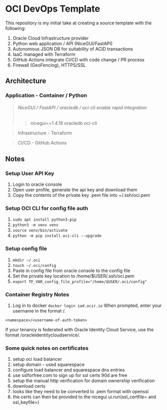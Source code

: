 # OCI DevOps Template
This repository is my initial take at creating a source template with the following:

1. Oracle Cloud Infrastructure provider
1. Python web application / API (NiceGUI/FastAPI)
1. Autonomous JSON DB for suitability of ACID transactions
1. IaaC managed with Terraform
1. GitHub Actions integrate CI/CD with code change / PR process
1. Firewall (GeoFencing), HTTPS/SSL

## Architecture

### Application - Container / Python
> ###### NiceGUI / FastAPI / oracledb / oci-cli enable rapid integration
>> nicegui==1.4.18 oracledb oci-cli

> Infrastructure - Terraform

> CI/CD - GitHub Actions

## Notes

### Setup User API Key

1. Login to oracle console
1. Open user profile, generate the api key and download them
1. Copy the contents of the private key .pem file into ~/.ssh/oci.pem

### Setup OCI CLI for config file auth

1. ```sudo apt install python3-pip```
1. ```python3 -m venv venv```
1. ```source venv/bin/activate```
1. ```python -m pip install oci-cli --upgrade```


### Setup config file

1. ```mkdir ~/.oci```
1. ```touch ~/.oci/config```
1. Paste in config file from oracle console to the config file
1. Set the private key location to /home/$USER/.ssh/oci.pem
1. ```export TF_VAR_config_file_profile="/home/$USER/.oci/config"```


### Container Registry Notes

1. Log in to docker ```docker login iad.ocir.io```
When prompted, enter your username in the format <tenancy-namespace>/<username>. 

```<namespace>/<username-of-auth-token>```

If your tenancy is federated with Oracle Identity Cloud Service, use the format <tenancy-namespace>/oracleidentitycloudservice/<username>.


### Some quick notes on certificates

1. setup oci load balancer
1. setup domain - used squarespace
1. configure load balancer and squarespace dns entries
1. use sslforfree.com to sign up for ssl certs 90d are free
1. setup the manual http verification for domain ownership verification
1. download certs
1. looks like they need to be converted to .pem format with openssl
1. the certs can then be provided to the nicegui ui.run(ssl_certfile= and ssl_keyfile=)